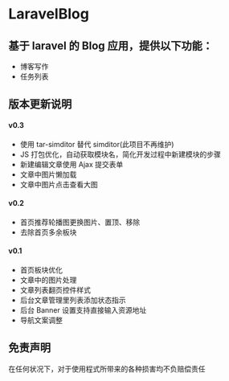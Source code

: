 LaravelBlog
====

基于 laravel 的 Blog 应用，提供以下功能：
----

- 博客写作
- 任务列表

版本更新说明
----

#### v0.3

- 使用 tar-simditor 替代 simditor(此项目不再维护)
- JS 打包优化，自动获取模块名，简化开发过程中新建模块的步骤
- 新建编辑文章使用 Ajax 提交表单
- 文章中图片懒加载
- 文章中图片点击查看大图

#### v0.2

- 首页推荐轮播图更换图片、置顶、移除
- 去除首页多余板块

#### v0.1

- 首页板块优化
- 文章中的图片处理
- 文章列表翻页控件样式
- 后台文章管理里列表添加状态指示
- 后台 Banner 设置支持直接输入资源地址
- 导航文案调整

免责声明
----

在任何状况下，对于使用程式所带来的各种损害均不负赔偿责任
